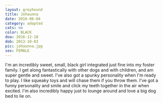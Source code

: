 ```yaml
---
layout: greyhound
title: Johaunna
date: 2016-06-04
category: adopted
cats: no
color: BLACK
doa: 2016-12-18
dob: 2013-10-03
pic: johaunna.jpg
sex: FEMALE
---
```


I'm an incredibly sweet, small, black girl integrated just fine into my foster family.  I get along fantastically with other dogs and with children, and am super gentle and sweet.  I've also got a spunky personality when I'm ready to play.  I like squeaky toys and will chase them if you throw them.  I've got a funny personality and smile and click my teeth together in the air when excited.  I'm also incredibly happy just to lounge around and love a big dog bed to lie on.  

